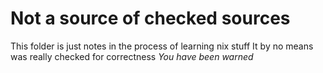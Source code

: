 # Not a source of checked sources
This folder is just notes in the process of learning nix stuff
It by no means was really checked for correctness
*You have been warned*
